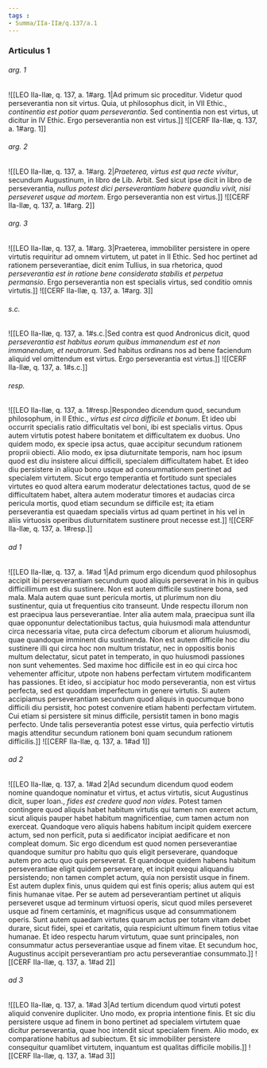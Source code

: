 ```yaml
---
tags : 
- Summa/IIa-IIæ/q.137/a.1
---
```


### Articulus 1

###### arg. 1
![[LEO IIa-IIæ, q. 137, a. 1#arg. 1|Ad primum sic proceditur. Videtur quod perseverantia non sit virtus. Quia, ut philosophus dicit, in VII Ethic., *continentia est potior quam perseverantia*. Sed continentia non est virtus, ut dicitur in IV Ethic. Ergo perseverantia non est virtus.]]
![[CERF IIa-IIæ, q. 137, a. 1#arg. 1]]

###### arg. 2
![[LEO IIa-IIæ, q. 137, a. 1#arg. 2|*Praeterea, virtus est qua recte vivitur*, secundum Augustinum, in libro de Lib. Arbit. Sed sicut ipse dicit in libro de perseverantia, *nullus potest dici perseverantiam habere quandiu vivit, nisi perseveret usque ad mortem*. Ergo perseverantia non est virtus.]]
![[CERF IIa-IIæ, q. 137, a. 1#arg. 2]]

###### arg. 3
![[LEO IIa-IIæ, q. 137, a. 1#arg. 3|Praeterea, immobiliter persistere in opere virtutis requiritur ad omnem virtutem, ut patet in II Ethic. Sed hoc pertinet ad rationem perseverantiae, dicit enim Tullius, in sua rhetorica, quod *perseverantia est in ratione bene considerata stabilis et perpetua permansio*. Ergo perseverantia non est specialis virtus, sed conditio omnis virtutis.]]
![[CERF IIa-IIæ, q. 137, a. 1#arg. 3]]

###### s.c.
![[LEO IIa-IIæ, q. 137, a. 1#s.c.|Sed contra est quod Andronicus dicit, quod *perseverantia est habitus eorum quibus immanendum est et non immanendum, et neutrorum*. Sed habitus ordinans nos ad bene faciendum aliquid vel omittendum est virtus. Ergo perseverantia est virtus.]]
![[CERF IIa-IIæ, q. 137, a. 1#s.c.]]

###### resp.
![[LEO IIa-IIæ, q. 137, a. 1#resp.|Respondeo dicendum quod, secundum philosophum, in II Ethic., *virtus est circa difficile et bonum*. Et ideo ubi occurrit specialis ratio difficultatis vel boni, ibi est specialis virtus. Opus autem virtutis potest habere bonitatem et difficultatem ex duobus. Uno quidem modo, ex specie ipsa actus, quae accipitur secundum rationem proprii obiecti. Alio modo, ex ipsa diuturnitate temporis, nam hoc ipsum quod est diu insistere alicui difficili, specialem difficultatem habet. Et ideo diu persistere in aliquo bono usque ad consummationem pertinet ad specialem virtutem. Sicut ergo temperantia et fortitudo sunt speciales virtutes eo quod altera earum moderatur delectationes tactus, quod de se difficultatem habet, altera autem moderatur timores et audacias circa pericula mortis, quod etiam secundum se difficile est; ita etiam perseverantia est quaedam specialis virtus ad quam pertinet in his vel in aliis virtuosis operibus diuturnitatem sustinere prout necesse est.]]
![[CERF IIa-IIæ, q. 137, a. 1#resp.]]

###### ad 1
![[LEO IIa-IIæ, q. 137, a. 1#ad 1|Ad primum ergo dicendum quod philosophus accipit ibi perseverantiam secundum quod aliquis perseverat in his in quibus difficillimum est diu sustinere. Non est autem difficile sustinere bona, sed mala. Mala autem quae sunt pericula mortis, ut plurimum non diu sustinentur, quia ut frequentius cito transeunt. Unde respectu illorum non est praecipua laus perseverantiae. Inter alia autem mala, praecipua sunt illa quae opponuntur delectationibus tactus, quia huiusmodi mala attenduntur circa necessaria vitae, puta circa defectum ciborum et aliorum huiusmodi, quae quandoque imminent diu sustinenda. Non est autem difficile hoc diu sustinere illi qui circa hoc non multum tristatur, nec in oppositis bonis multum delectatur, sicut patet in temperato, in quo huiusmodi passiones non sunt vehementes. Sed maxime hoc difficile est in eo qui circa hoc vehementer afficitur, utpote non habens perfectam virtutem modificantem has passiones. Et ideo, si accipiatur hoc modo perseverantia, non est virtus perfecta, sed est quoddam imperfectum in genere virtutis. Si autem accipiamus perseverantiam secundum quod aliquis in quocumque bono difficili diu persistit, hoc potest convenire etiam habenti perfectam virtutem. Cui etiam si persistere sit minus difficile, persistit tamen in bono magis perfecto. Unde talis perseverantia potest esse virtus, quia perfectio virtutis magis attenditur secundum rationem boni quam secundum rationem difficilis.]]
![[CERF IIa-IIæ, q. 137, a. 1#ad 1]]

###### ad 2
![[LEO IIa-IIæ, q. 137, a. 1#ad 2|Ad secundum dicendum quod eodem nomine quandoque nominatur et virtus, et actus virtutis, sicut Augustinus dicit, super Ioan., *fides est credere quod non vides*. Potest tamen contingere quod aliquis habet habitum virtutis qui tamen non exercet actum, sicut aliquis pauper habet habitum magnificentiae, cum tamen actum non exerceat. Quandoque vero aliquis habens habitum incipit quidem exercere actum, sed non perficit, puta si aedificator incipiat aedificare et non compleat domum. Sic ergo dicendum est quod nomen perseverantiae quandoque sumitur pro habitu quo quis eligit perseverare, quandoque autem pro actu quo quis perseverat. Et quandoque quidem habens habitum perseverantiae eligit quidem perseverare, et incipit exequi aliquandiu persistendo; non tamen complet actum, quia non persistit usque in finem. Est autem duplex finis, unus quidem qui est finis operis; alius autem qui est finis humanae vitae. Per se autem ad perseverantiam pertinet ut aliquis perseveret usque ad terminum virtuosi operis, sicut quod miles perseveret usque ad finem certaminis, et magnificus usque ad consummationem operis. Sunt autem quaedam virtutes quarum actus per totam vitam debet durare, sicut fidei, spei et caritatis, quia respiciunt ultimum finem totius vitae humanae. Et ideo respectu harum virtutum, quae sunt principales, non consummatur actus perseverantiae usque ad finem vitae. Et secundum hoc, Augustinus accipit perseverantiam pro actu perseverantiae consummato.]]
![[CERF IIa-IIæ, q. 137, a. 1#ad 2]]

###### ad 3
![[LEO IIa-IIæ, q. 137, a. 1#ad 3|Ad tertium dicendum quod virtuti potest aliquid convenire dupliciter. Uno modo, ex propria intentione finis. Et sic diu persistere usque ad finem in bono pertinet ad specialem virtutem quae dicitur perseverantia, quae hoc intendit sicut specialem finem. Alio modo, ex comparatione habitus ad subiectum. Et sic immobiliter persistere consequitur quamlibet virtutem, inquantum est qualitas difficile mobilis.]]
![[CERF IIa-IIæ, q. 137, a. 1#ad 3]]

